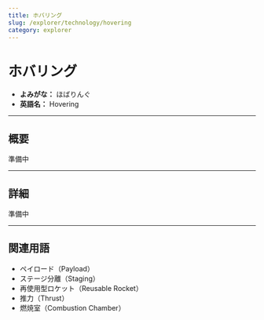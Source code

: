 ```yaml
---
title: ホバリング
slug: /explorer/technology/hovering
category: explorer
---
```


# ホバリング

- **よみがな：** ほばりんぐ  
- **英語名：** Hovering  

---

## 概要

準備中  

---

## 詳細

準備中  

---

## 関連用語

- ペイロード（Payload）
- ステージ分離（Staging）
- 再使用型ロケット（Reusable Rocket）
- 推力（Thrust）
- 燃焼室（Combustion Chamber）
